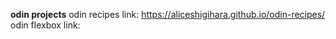 **odin projects**
odin recipes link: https://aliceshigihara.github.io/odin-recipes/
<br>
odin flexbox link:
